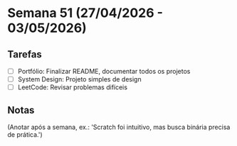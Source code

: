 # Semana 51 (27/04/2026 - 03/05/2026)

## Tarefas
- [ ] Portfólio: Finalizar README, documentar todos os projetos
- [ ] System Design: Projeto simples de design
- [ ] LeetCode: Revisar problemas difíceis

## Notas
(Anotar após a semana, ex.: 'Scratch foi intuitivo, mas busca binária precisa de prática.')